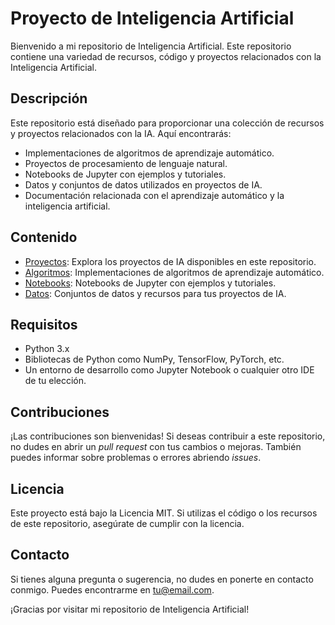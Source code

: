 # Proyecto de Inteligencia Artificial

Bienvenido a mi repositorio de Inteligencia Artificial. Este repositorio contiene una variedad de recursos, código y proyectos relacionados con la Inteligencia Artificial.

## Descripción

Este repositorio está diseñado para proporcionar una colección de recursos y proyectos relacionados con la IA. Aquí encontrarás:

- Implementaciones de algoritmos de aprendizaje automático.
- Proyectos de procesamiento de lenguaje natural.
- Notebooks de Jupyter con ejemplos y tutoriales.
- Datos y conjuntos de datos utilizados en proyectos de IA.
- Documentación relacionada con el aprendizaje automático y la inteligencia artificial.

## Contenido

- [Proyectos](/proyectos): Explora los proyectos de IA disponibles en este repositorio.
- [Algoritmos](/algoritmos): Implementaciones de algoritmos de aprendizaje automático.
- [Notebooks](/notebooks): Notebooks de Jupyter con ejemplos y tutoriales.
- [Datos](/datos): Conjuntos de datos y recursos para tus proyectos de IA.

## Requisitos

- Python 3.x
- Bibliotecas de Python como NumPy, TensorFlow, PyTorch, etc.
- Un entorno de desarrollo como Jupyter Notebook o cualquier otro IDE de tu elección.

## Contribuciones

¡Las contribuciones son bienvenidas! Si deseas contribuir a este repositorio, no dudes en abrir un *pull request* con tus cambios o mejoras. También puedes informar sobre problemas o errores abriendo *issues*.

## Licencia

Este proyecto está bajo la Licencia MIT. Si utilizas el código o los recursos de este repositorio, asegúrate de cumplir con la licencia.

## Contacto

Si tienes alguna pregunta o sugerencia, no dudes en ponerte en contacto conmigo. Puedes encontrarme en [tu@email.com](mailto:tu@email.com).

¡Gracias por visitar mi repositorio de Inteligencia Artificial!
